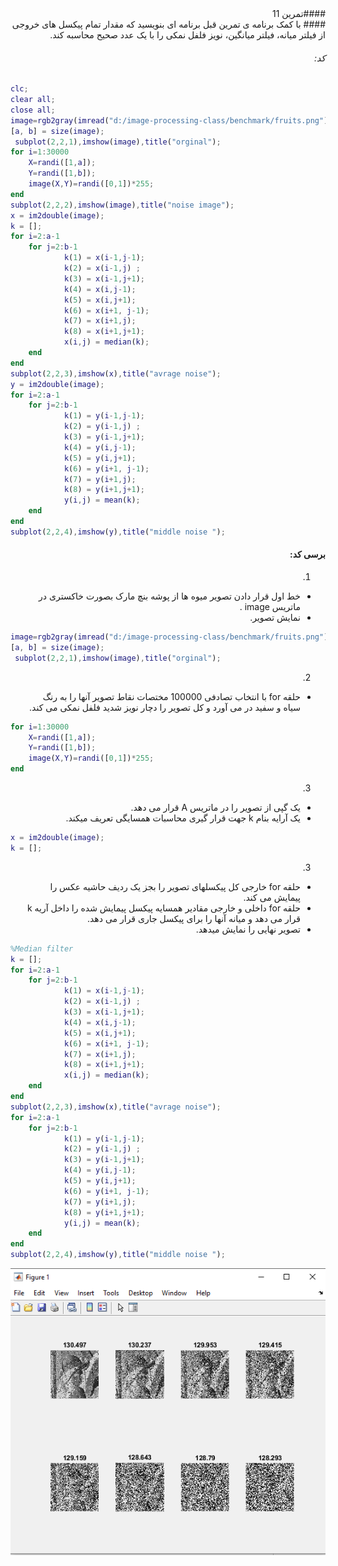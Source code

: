 <div dir="rtl">
####تمرین 11 <br />
#### با کمک برنامه ی تمرین قبل برنامه ای بنویسید که مقدار تمام پیکسل های خروجی از فیلتر میانه، فیلتر میانگین، نویز فلفل نمکی را با یک عدد صحیح محاسبه کند. <br />



###### کد:
</div>

```matlab
clc;
clear all;
close all;
image=rgb2gray(imread("d:/image-processing-class/benchmark/fruits.png"));
[a, b] = size(image);
 subplot(2,2,1),imshow(image),title("orginal");
for i=1:30000
    X=randi([1,a]);
    Y=randi([1,b]);
    image(X,Y)=randi([0,1])*255;
end
subplot(2,2,2),imshow(image),title("noise image");
x = im2double(image);
k = [];
for i=2:a-1
    for j=2:b-1
            k(1) = x(i-1,j-1);
            k(2) = x(i-1,j) ;
            k(3) = x(i-1,j+1);
            k(4) = x(i,j-1);
            k(5) = x(i,j+1);
            k(6) = x(i+1, j-1);
            k(7) = x(i+1,j);
            k(8) = x(i+1,j+1);
            x(i,j) = median(k);
    end
end 
subplot(2,2,3),imshow(x),title("avrage noise");
y = im2double(image);
for i=2:a-1
    for j=2:b-1
            k(1) = y(i-1,j-1);
            k(2) = y(i-1,j) ;
            k(3) = y(i-1,j+1);
            k(4) = y(i,j-1);
            k(5) = y(i,j+1);
            k(6) = y(i+1, j-1);
            k(7) = y(i+1,j);
            k(8) = y(i+1,j+1);
            y(i,j) = mean(k);
    end
end 
subplot(2,2,4),imshow(y),title("middle noise ");

```

<div dir="rtl">

#### برسی کد:

1.
- خط اول قرار دادن تصویر میوه ها از پوشه بنچ مارک بصورت خاکستری در ماتریس image .
- نمایش تصویر.
</div>

```matlab
image=rgb2gray(imread("d:/image-processing-class/benchmark/fruits.png"));
[a, b] = size(image);
 subplot(2,2,1),imshow(image),title("orginal");
```
<div dir="rtl">

2.
- حلقه for با انتخاب تصادفی 100000 مختصات نقاط تصویر آنها را به رنگ سیاه و سفید در می آورد و کل تصویر را دچار نویز شدید فلفل نمکی می کند.<br />
</div>

```matlab
for i=1:30000
    X=randi([1,a]);
    Y=randi([1,b]);
    image(X,Y)=randi([0,1])*255;
end
```

<div dir="rtl">


3.
- یک گپی از تصویر را در ماتریس A قرار می دهد.
- یک آرایه بنام k جهت قرار گیری محاسبات همسایگی تعریف میکند.
</div>

```matlab
x = im2double(image);
k = [];

```
<div dir="rtl">

3.
- حلقه for خارجی کل پیکسلهای تصویر را بجز یک ردیف حاشیه عکس را پیمایش می کند.
- حلقه for داخلی   و خارجی مقادیر همسایه پیکسل پیمایش شده را داخل آریه k  قرار می دهد و میانه آنها را برای پیکسل جاری قرار می دهد.
- تصویر نهایی را نمایش میدهد.
</div>

```matlab
%Median filter 
k = [];
for i=2:a-1
    for j=2:b-1
            k(1) = x(i-1,j-1);
            k(2) = x(i-1,j) ;
            k(3) = x(i-1,j+1);
            k(4) = x(i,j-1);
            k(5) = x(i,j+1);
            k(6) = x(i+1, j-1);
            k(7) = x(i+1,j);
            k(8) = x(i+1,j+1);
            x(i,j) = median(k);
    end
end 
subplot(2,2,3),imshow(x),title("avrage noise");
for i=2:a-1
    for j=2:b-1
            k(1) = y(i-1,j-1);
            k(2) = y(i-1,j) ;
            k(3) = y(i-1,j+1);
            k(4) = y(i,j-1);
            k(5) = y(i,j+1);
            k(6) = y(i+1, j-1);
            k(7) = y(i+1,j);
            k(8) = y(i+1,j+1);
            y(i,j) = mean(k);
    end
end 
subplot(2,2,4),imshow(y),title("middle noise ");
```

![Image of Yaktocat](Resulte.PNG)
